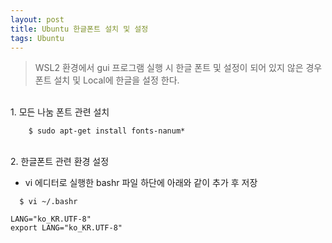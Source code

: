 ```yaml
---
layout: post
title: Ubuntu 한글폰트 설치 및 설정 
tags: Ubuntu
---
```


 
 > WSL2 환경에서 gui 프로그램 실행 시 한글 폰트 및 설정이 되어 있지 않은 경우 폰트 설치 및 Local에 한글을 설정 한다.  


<br>1. 모든 나눔 폰트 관련 설치 


```console
    $ sudo apt-get install fonts-nanum*
```

<br>2. 한글폰트 관련 환경 설정 
- vi 에디터로 실행한 bashr 파일 하단에 아래와 같이 추가 후 저장 

```console
  $ vi ~/.bashr  
```

```console
LANG="ko_KR.UTF-8"
export LANG="ko_KR.UTF-8"
```



